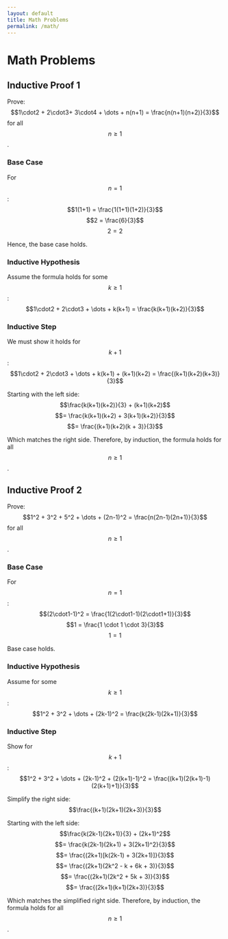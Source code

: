 ```yaml
---
layout: default
title: Math Problems
permalink: /math/
---
```


# Math Problems

## Inductive Proof 1

Prove:  
$$1\cdot2 + 2\cdot3+ 3\cdot4 + \dots + n(n+1) = \frac{n(n+1)(n+2)}{3}$$ for all $$n \ge 1$$.

### Base Case

For $$n=1$$:
$$1(1+1) = \frac{1(1+1)(1+2)}{3}$$
$$2 = \frac{6}{3}$$
$$2 = 2$$

Hence, the base case holds.

### Inductive Hypothesis

Assume the formula holds for some $$k \ge 1$$:
$$1\cdot2 + 2\cdot3 + \dots + k(k+1) = \frac{k(k+1)(k+2)}{3}$$

### Inductive Step

We must show it holds for $$k+1$$:
$$1\cdot2 + 2\cdot3 + \dots + k(k+1) + (k+1)(k+2) = \frac{(k+1)(k+2)(k+3)}{3}$$

Starting with the left side:
$$\frac{k(k+1)(k+2)}{3} + (k+1)(k+2)$$
$$= \frac{k(k+1)(k+2) + 3(k+1)(k+2)}{3}$$
$$= \frac{(k+1)(k+2)(k + 3)}{3}$$

Which matches the right side. Therefore, by induction, the formula holds for all $$n \ge 1$$.

## Inductive Proof 2

Prove:
$$1^2 + 3^2 + 5^2 + \dots + (2n-1)^2 = \frac{n(2n-1)(2n+1)}{3}$$ for all $$n \ge 1$$.

### Base Case

For $$n=1$$:
$$(2\cdot1-1)^2 = \frac{1(2\cdot1-1)(2\cdot1+1)}{3}$$
$$1 = \frac{1 \cdot 1 \cdot 3}{3}$$
$$1 = 1$$

Base case holds.

### Inductive Hypothesis

Assume for some $$k \ge 1$$:
$$1^2 + 3^2 + \dots + (2k-1)^2 = \frac{k(2k-1)(2k+1)}{3}$$

### Inductive Step

Show for $$k+1$$:
$$1^2 + 3^2 + \dots + (2k-1)^2 + (2(k+1)-1)^2 = \frac{(k+1)(2(k+1)-1)(2(k+1)+1)}{3}$$

Simplify the right side:
$$\frac{(k+1)(2k+1)(2k+3)}{3}$$

Starting with the left side:
$$\frac{k(2k-1)(2k+1)}{3} + (2k+1)^2$$
$$= \frac{k(2k-1)(2k+1) + 3(2k+1)^2}{3}$$
$$= \frac{(2k+1)[k(2k-1) + 3(2k+1)]}{3}$$
$$= \frac{(2k+1)(2k^2 - k + 6k + 3)}{3}$$
$$= \frac{(2k+1)(2k^2 + 5k + 3)}{3}$$
$$= \frac{(2k+1)(k+1)(2k+3)}{3}$$

Which matches the simplified right side. Therefore, by induction, the formula holds for all $$n \ge 1$$.
